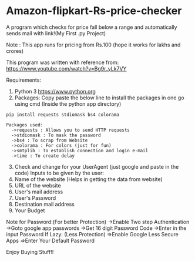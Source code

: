 # Amazon-flipkart-Rs-price-checker
A program which checks for price fall below a range and automatically sends mail with link!(My First .py Project)

Note : This app runs for pricing from Rs.100 (hope it works for lakhs and crores)

This program was written with reference from:
  https://www.youtube.com/watch?v=Bg9r_yLk7VY

Requirements:
  1. Python 3  https://www.python.org
  2. Packages: Copy paste the below line to install the packages in one go using cmd (Inside the python app directory)
  
    pip install requests stdiomask bs4 colorama
    
    Packages used:
      ->requests : Allows you to send HTTP requests
      ->stdiomask : To mask the password
      ->bs4 : To scrap from Website
      ->colorama : For colors (just for fun)
      ->smtplib : To establish connection and login e-mail
      ->time : To create delay
  3. Check and change for your UserAgent (just google and paste in the code)
 Inputs to be given by the user:
  1. Name of the website (Helps in getting the data from website)
  2. URL of the website
  3. User's mail address
  4. User's Password
  5. Destination mail address
  6. Your Budget
  
Note for Password:(For better Protection)
  ->Enable Two step Authentication
  ->Goto google app passwords
  ->Get 16 digit Password Code
  ->Enter in the input Password
If Lazy: (Less Protection)
	=>Enable Google Less Secure Apps
	=>Enter Your Default Password
  
  Enjoy Buying Stuff!!

